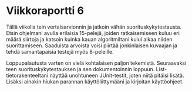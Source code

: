 # Viikkoraportti 6

Tällä viikolla tein vertaisarvionnin ja jatkoin vähän suorituskykytestausta. Etsin ohjelmani avulla erilaisia 15-pelejä, joiden ratkaisemiseen kuluu eri määrä siirtoja ja katsoin kuinka kauan algoritmiltani kului aikaa niiden suorittamiseen. Saaduista arvoista voisi piirtää jonkinlaisen kuvaajan ja tehdä samantapaisia testejä myös 8-peleille.

Loppupalautusta varten on vielä kohtalaisen paljon tekemistä. Seuraavaksi teen suorituskykytestauksen ja sen dokumentoinnin loppuun. List-tietorakenteeltani  näyttää unohtuneen JUnit-testit, joten niitä pitäisi lisätä. Lisäksi ainakin hiukan parannan käyttöliittymääni ja kirjoitan käyttöohjeet. 
